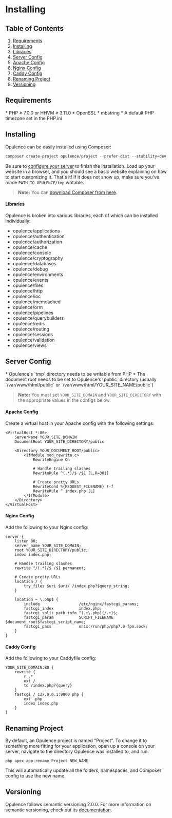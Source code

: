 # Installing

## Table of Contents
1. [Requirements](#requirements)
2. [Installing](#installing)
  1. [Libraries](#libraries)
3. [Server Config](#server-config)
  1. [Apache Config](#apache-config)
  2. [Nginx Config](#nginx-config)
  3. [Caddy Config](#caddy-config)
4. [Renaming Project](#renaming-project)
5. [Versioning](#versioning)

<h2 id="requirements">Requirements</h2>
* PHP &ge; 7.0.0 or HHVM &ge; 3.11.0
* OpenSSL
* mbstring
* A default PHP timezone set in the PHP.ini

<h2 id="installing">Installing</h2>
Opulence can be easily installed using Composer:

```php
composer create-project opulence/project --prefer-dist --stability=dev
```

Be sure to [configure your server](#server-config) to finish the installation.  Load up your website in a browser, and you should see a basic website explaining on how to start customizing it.  That's it!  If it does not show up, make sure you've made `PATH_TO_OPULENCE/tmp` writable.

> **Note:** You can <a href="https://getcomposer.org/download/" target="_blank">download Composer from here</a>.

<h4 id="libraries">Libraries</h4>
Opulence is broken into various libraries, each of which can be installed individually:

* opulence/applications
* opulence/authentication
* opulence/authorization
* opulence/cache
* opulence/console
* opulence/cryptography
* opulence/databases
* opulence/debug
* opulence/environments
* opulence/events
* opulence/files
* opulence/http
* opulence/ioc
* opulence/memcached
* opulence/orm
* opulence/pipelines
* opulence/querybuilders
* opulence/redis
* opulence/routing
* opulence/sessions
* opulence/validation
* opulence/views

<h2 id="server-config">Server Config</h2>
* Opulence's `tmp` directory needs to be writable from PHP
* The document root needs to be set to Opulence's `public` directory (usually `/var/www/html/public` or `/var/www/html/YOUR_SITE_NAME/public`)

> **Note:** You must set `YOUR_SITE_DOMAIN` and `YOUR_SITE_DIRECTORY` with the appropriate values in the configs below.

<h4 id="apache-config">Apache Config</h4>
Create a virtual host in your Apache config with the following settings:

```
<VirtualHost *:80>
    ServerName YOUR_SITE_DOMAIN
    DocumentRoot YOUR_SITE_DIRECTORY/public

    <Directory YOUR_DOCUMENT_ROOT/public>
        <IfModule mod_rewrite.c>
            RewriteEngine On

            # Handle trailing slashes
            RewriteRule ^(.*)/$ /$1 [L,R=301]

            # Create pretty URLs
            RewriteCond %{REQUEST_FILENAME} !-f
            RewriteRule ^ index.php [L]
        </IfModule>
    </Directory>
</VirtualHost>
```

<h4 id="nginx-config">Nginx Config</h4>
Add the following to your Nginx config:

```
server {
    listen 80;
    server_name YOUR_SITE_DOMAIN;
    root YOUR_SITE_DIRECTORY/public;
    index index.php;
    
    # Handle trailing slashes
    rewrite ^/(.*)/$ /$1 permanent;
    
    # Create pretty URLs
    location / {
        try_files $uri $uri/ /index.php?$query_string;
    }
    
    location ~ \.php$ {
        include                 /etc/nginx/fastcgi_params;
        fastcgi_index           index.php;
        fastcgi_split_path_info ^(.+\.php)(/.+)$;
        fastcgi_param           SCRIPT_FILENAME $document_root$fastcgi_script_name;
        fastcgi_pass            unix:/run/php/php7.0-fpm.sock;
    }
}
```

<h4 id="caddy-config">Caddy Config</h4>
Add the following to your Caddyfile config:

```
YOUR_SITE_DOMAIN:80 {
    rewrite {
        r .*
        ext /
        to /index.php?{query}
    }
    fastcgi / 127.0.0.1:9000 php {
        ext .php
        index index.php
    }
}
```

<h2 id="renaming-project">Renaming Project</h2>
By default, an Opulence project is named "Project".  To change it to something more fitting for your application, open up a console on your server, navigate to the directory Opulence was installed to, and run:

```
php apex app:rename Project NEW_NAME
```

This will automatically update all the folders, namespaces, and Composer config to use the new name.

<h2 id="versioning">Versioning</h2>
Opulence follows semantic versioning 2.0.0.  For more information on semantic versioning, check out its <a href="http://semver.org/" title="Semantic versioning documentation" target="_blank">documentation</a>.
